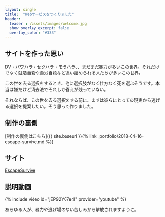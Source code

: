 ```yaml
---
layout: single
title:  "Webサービスをつくりました"
header:
  teaser : /assets/images/welcome.jpg
  show_overlay_excerpt: false
  overlay_color: "#333"
---
```



## サイトを作った思い

DV・パワハラ・セクハラ・モラハラ、、まだまだ暴力が多いこの世界。それだけでなく就活自殺や過労自殺など追い詰められる人たちが多いこの世界。

この世を去る選択をするとき、他に選択肢がなく仕方なく死を選ぶそうです。本当は嫌だけど消去法でそれしか答えが残っていない。

それならば、この世を去る選択をする前に、まずは彼らにとっての現実から逃げる選択を提案したい。そう思って作りました。

## 制作の裏側

[制作の裏側はこちら]({{ site.baseurl }}{% link _portfolio/2018-04-16-escape-survive.md %})

## サイト

[EscapeSurvive](https://escape-survive.herokuapp.com/)

## 説明動画

{% include video id="jEP92Y07e4I" provider="youtube" %}


あらゆる人が、暴力や逃げ場のない苦しみから解放されますように。
